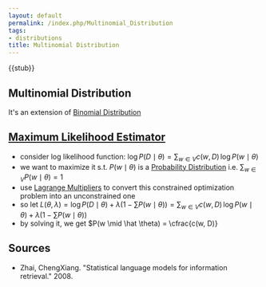 ```yaml
---
layout: default
permalink: /index.php/Multinomial_Distribution
tags:
- distributions
title: Multinomial Distribution
---
```

{{stub}}

## Multinomial Distribution
It's an extension of [Binomial Distribution](Binomial_Distribution)


## [Maximum Likelihood Estimator](Maximum_Likelihood_Estimator)
- consider log likelihood function: $\log P(D \mid \theta) = \sum_{w \in V} c(w, D) \, \log P(w \mid \theta)$ 
- we want to maximize it s.t. $P(w \mid \theta)$ is a [Probability Distribution](Probability_Distribution) i.e. $\sum_{w \in V} P(w \mid \theta) = 1$
- use [Lagrange Multipliers](Lagrange_Multipliers) to convert this constrained optimization problem into an unconstrained one
- so let $L(\theta, \lambda) = \log P(D \mid \theta) + \lambda \left(1 - \sum P(w \mid \theta) \right) = \sum_{w \in V} c(w, D) \, \log P(w \mid \theta) + \lambda \left(1 - \sum P(w \mid \theta) \right)$ 
- by solving it, we get $P(w \mid \hat \theta) = \cfrac{c(w, D)}

## Sources
- Zhai, ChengXiang. "Statistical language models for information retrieval." 2008.
